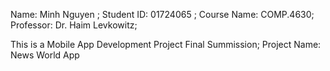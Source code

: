 Name: Minh Nguyen ; Student ID: 01724065 ;
Course Name: COMP.4630;
Professor: Dr. Haim Levkowitz; 

This is a Mobile App Development Project Final Summission;
Project Name: News World App


